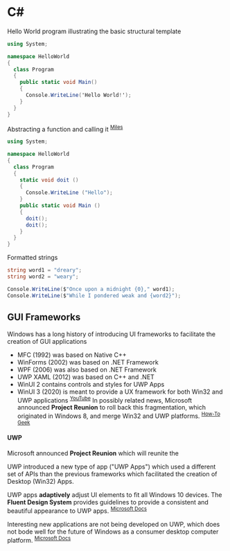[Miles]: # "Miles, Robert. _C# Programming: The Yellow Book_."

# C#
Hello World program illustrating the basic structural template
```c#
using System;

namespace HelloWorld 
{
  class Program 
  {
    public static void Main() 
    {
      Console.WriteLine('Hello World!'); 
    }
  }
}
```
Abstracting a function and calling it <sup>[Miles][Miles]</sup>
```c#
using System;

namespace HelloWorld 
{
  class Program 
  {
    static void doit () 
    {
      Console.WriteLine ("Hello"); 
    }
    public static void Main () 
    {
      doit();
      doit(); 
    }
  }
}
```

Formatted strings
```c#
string word1 = "dreary";
string word2 = "weary";

Console.WriteLine($"Once upon a midnight {0}," word1);
Console.WriteLine($"While I pondered weak and {word2}");
```
## GUI Frameworks
Windows has a long history of introducing UI frameworks to facilitate the creation of GUI applications
- MFC (1992) was based on Native C++
- WinForms (2002) was based on .NET Framework
- WPF (2006) was also based on .NET Framework
- UWP XAML (2012) was based on C++ and .NET
- WinUI 2 contains controls and styles for UWP Apps
- WinUI 3 (2020) is meant to provide a UX framework for both Win32 and UWP applications <sup>[YouTube](https://youtu.be/1ZBMHFoMVAs)</sup>
In possibly related news, Microsoft announced **Project Reunion** to roll back this fragmentation, which originated in Windows 8, and merge Win32 and UWP platforms. <sup>[How-To Geek](https://www.howtogeek.com/673351/microsoft-will-merge-uwp-and-win32-apps-with-project-reunion/ "Microsoft will merge UWP and Win32 apps with Project Reunion")</sup>

#### UWP
Microsoft announced **Project Reunion** which will reunite the 

UWP introduced a new type of app ("UWP Apps") which used a different set of APIs than the previous frameworks which facilitated the creation of Desktop (Win32) Apps.

UWP apps **adaptively** adjust UI elements to fit all Windows 10 devices. 
The **Fluent Design System** provides guidelines to provide a consistent and beautiful appearance to UWP apps. <sup>[Microsoft Docs](https://docs.microsoft.com/en-us/windows/uwp/design/basics/design-and-ui-intro "Microsoft Docs: \"Introduction to UWP app design\"")</sup>

Interesting new applications are not being developed on UWP, which does not bode well for the future of Windows as a consumer desktop computer platform.
<sup>[Microsoft Docs](https://mspoweruser.com/uwp-is-dead-because-windows-apps-are-dead/ "mspoweruser.com: \"UWP is dead because Windows apps are dead\"")</sup>